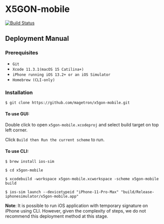 # X5GON-mobile

[![Build Status](https://travis-ci.com/magetron/X5GON-mobile.svg?token=1egyyzxUBmAzQpnmo8g4&branch=master)](https://travis-ci.com/magetron/X5GON-mobile)

## Deployment Manual

### Prerequisites

* `Git`
* `Xcode 11.3.1(macOS 15 Catilina+)`
* `iPhone running iOS 13.2+ or an iOS Simulator`
* `Homebrew (CLI-only)`

### Installation

`$ git clone https://github.com/magetron/x5gon-mobile.git`

#### To use GUI:

Double click to open `x5gon-mobile.xcodeproj` and select build target on top left corner.

Click `Build then Run the current scheme` to run.

#### To use CLI:

`$ brew install ios-sim`

`$ cd x5gon-mobile`

`$ xcodebuild -workspace x5gon-mobile.xcworkspace -scheme x5gon-mobile build`

`$ ios-sim launch --devicetypeid "iPhone-11-Pro-Max" "build/Release-iphonesimulator/x5gon-mobile.app"`

**Note**: It is possible to run iOS application with temporary signature on iPhone using CLI. However, given the complexity of steps, we do not recommend this deployment method at this stage.


